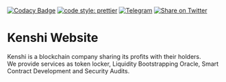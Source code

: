 [![Codacy Badge](https://app.codacy.com/project/badge/Grade/b5377f36e9444d79aa57a8c458338a4e)](https://www.codacy.com/gh/kenshi-token/www/dashboard?utm_source=github.com&utm_medium=referral&utm_content=kenshi-token/www&utm_campaign=Badge_Grade)
[![code style: prettier](https://img.shields.io/badge/code_style-prettier-ff69b4.svg)](https://github.com/prettier/prettier)
[![Telegram](https://img.shields.io/badge/telegram-chat-blue)](https://t.me/KenshiTech)
[![Share on Twitter](https://img.shields.io/badge/twitter-share-blue)](https://twitter.com/intent/tweet?text=Kenshi%20is%20an%20investment%20token%20with%20reflections%20and%20per%20transaction%20burns%2C%20that%20shares%20the%20profits%20of%20its%20projects%20with%20the%20holders%3A%20https%3A%2F%2Fkenshi.io)

# Kenshi Website

Kenshi is a blockchain company sharing its profits with their holders. \
We provide services as token locker, Liquidity Bootstrapping Oracle, Smart Contract Development and Security Audits.
